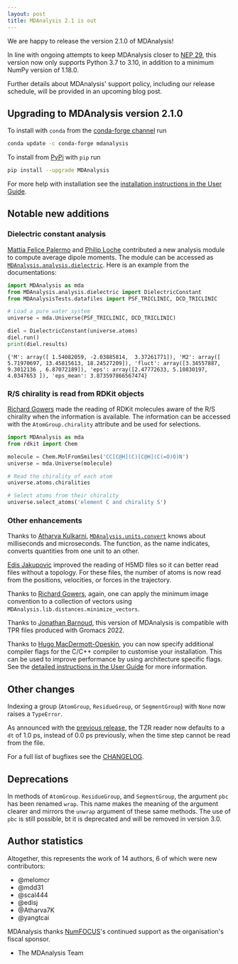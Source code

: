 ```yaml
---
layout: post
title: MDAnalysis 2.1 is out
---
```


We are happy to release the version 2.1.0 of MDAnalysis!

In line with ongoing attempts to keep MDAnalysis closer to [NEP 29][], this version now only supports Python 3.7 to 3.10, in addition to a minimum NumPy version of 1.18.0.

Further details about MDAnalysis' support policy, including our release schedule, will be provided in an upcoming blog post.

## Upgrading to MDAnalysis version 2.1.0

To install with `conda` from the [conda-forge channel][] run

```bash
conda update -c conda-forge mdanalysis
```

To install from [PyPi][] with `pip` run

```bash
pip install --upgrade MDAnalysis
```

For more help with installation see the [installation instructions in the User Guide][].


## Notable new additions

### Dielectric constant analysis

[Mattia Felice Palermo][] and [Philip Loche][] contributed a new analysis module to compute average dipole moments. The module can be accessed as [`MDAnalysis.analysis.dielectric`][]. Here is an example from the documentations:

```python
import MDAnalysis as mda
from MDAnalysis.analysis.dielectric import DielectricConstant
from MDAnalysisTests.datafiles import PSF_TRICLINIC, DCD_TRICLINIC

# Load a pure water system
universe = mda.Universe(PSF_TRICLINIC, DCD_TRICLINIC)

diel = DielectricConstant(universe.atoms)
diel.run()
print(diel.results)
```

```
{'M': array([ 1.54082059, -2.03885814,  3.37261771]), 'M2': array([ 5.71970697, 13.45815613, 18.24527209]), 'fluct': array([3.34557887, 9.3012136 , 6.87072189]), 'eps': array([2.47772633, 5.10830197, 4.0347653 ]), 'eps_mean': 3.873597866567474}
```

### R/S chirality is read from RDKit objects

[Richard Gowers][] made the reading of RDKit molecules aware of the R/S chirality when the information is available. The information can be accessed with the `AtomGroup.chirality` attribute and be used for selections.

```python
import MDAnalysis as mda
from rdkit import Chem

molecule = Chem.MolFromSmiles('CC[C@H](C)[C@H](C(=O)O)N')
universe = mda.Universe(molecule)

# Read the chirality of each atom
universe.atoms.chiralities

# Select atoms from their chirality
universe.select_atoms('element C and chirality S')
```

### Other enhancements

Thanks to [Atharva Kulkarni][], [`MDAnalysis.units.convert`][] knows about milliseconds and microseconds. The function, as the name indicates, converts quantities from one unit to an other.

[Edis Jakupovic][] improved the reading of H5MD files so it can better read files without a topology. For these files, the number of atoms is now read from the positions, velocities, or forces in the trajectory.

Thanks to [Richard Gowers][], again, one can apply the minimum image convention to a collection of vectors using `MDAnalysis.lib.distances.minimize_vectors`.

Thanks to [Jonathan Barnoud][], this version of MDAnalysis is compatible with TPR files produced with Gromacs 2022.

Thanks to [Hugo MacDermott-Opeskin][], you can now specify additional compiler flags for the C/C++ compiler to customise your installation. This can be used to improve performance by using architecture specific flags. See the [detailed instructions in the User Guide][] for more information.


## Other changes

Indexing a group (`AtomGroup`, `ResidueGroup`, or `SegmentGroup`) with `None` now raises a `TypeError`.

As announced with the [previous release][], the TZR reader now defaults to a `dt` of 1.0 ps, instead of 0.0 ps previously, when the time step cannot be read from the file.

For a full list of bugfixes see the [CHANGELOG][].

## Deprecations

In methods of `AtomGroup`. `ResidueGroup`, and `SegmentGroup`, the argument `pbc` has been renamed `wrap`. This name makes the meaning of the argument clearer and mirrors the `unwrap` argument of these same methods. The use of `pbc` is still possible, bt it is deprecated and will be removed in version 3.0.

## Author statistics

Altogether, this represents the work of 14 authors, 6 of which were new contributors:

- @melomcr
- @mdd31
- @scal444
- @edisj
- @Atharva7K
- @yangtcai

MDAnalysis thanks [NumFOCUS][]'s continued support as the organisation's fiscal sponsor.

- The MDAnalysis Team

[installation instructions in the User Guide]: https://userguide.mdanalysis.org/stable/installation.html
[conda-forge channel]: https://anaconda.org/conda-forge/mdanalysis
[PyPi]: https://pypi.org/project/MDAnalysis/
[NumFOCUS]: https://www.numfocus.org
[CHANGELOG]: https://github.com/MDAnalysis/mdanalysis/blob/release-2.1.0/package/CHANGELOG
[NEP 29]: https://numpy.org/neps/nep-0029-deprecation_policy.html
[Mattia Felice Palermo]: @mattiafelice-palermo
[Philip Loche]: @PicoCentury
[`MDAnalysis.units.convert`]: https://docs.mdanalysis.org/stable/documentation_pages/units.html?highlight=unit#MDAnalysis.units.convert
[Atharva Kulkarni]: @Atharva7K
[Richard Gowers]: [@richardjgowers]
[Edis Jakupovic]: [@edisj]
[Jonathan Barnoud]: [@jbarnoud]
[Hugo MacDermott-Opeskin]: [@hmacdope]
[detailed instructions in the User Guide]: https://userguide.mdanalysis.org/stable/installation.html#custom-compiler-flags-and-optimised-installations

[previous release]: https://www.mdanalysis.org/2021/08/22/release-2.0.0/
[`MDAnalysis.analysis.dielectric`]: https://docs.mdanalysis.org/stable/documentation_pages/analysis/dielectric.html
